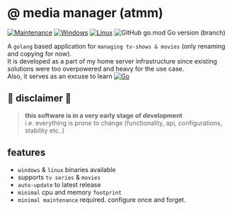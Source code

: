 # @ media manager (atmm)

[![Maintenance](https://img.shields.io/badge/Maintained%3F-yes-green.svg)](https://GitHub.com/tsotosa/atmm/graphs/commit-activity)
[![Windows](https://svgshare.com/i/ZhY.svg)](https://svgshare.com/i/ZhY.svg)
[![Linux](https://svgshare.com/i/Zhy.svg)](https://svgshare.com/i/Zhy.svg)
![GitHub go.mod Go version (branch)](https://img.shields.io/github/go-mod/go-version/TsotosA/atmm/master)

A `golang` based application for `managing tv-shows & movies` (only renaming and copying for now).  
It is developed as a part of my home server infrastructure since existing solutions were too overpowered and heavy for the use case.   
Also, it serves as an excuse to learn [![Go](https://img.shields.io/badge/--00ADD8?logo=go&logoColor=ffffff)](https://golang.org/)

## 🚧 disclaimer 🚧
> **this software is in a very early stage of development**  
> i.e. everything is prone to change (functionality, api, configurations, stability etc..)

## features
- `windows` & `linux` binaries available
- supports `tv series` & `movies`
- `auto-update` to latest release
- `minimal` cpu and memory `footprint`
- `minimal maintenance` required. configure once and forget.